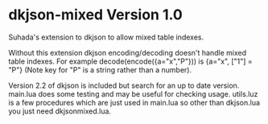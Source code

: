 dkjson-mixed Version 1.0
=========================================================
Suhada's extension to dkjson to allow mixed table indexes.

Without this extension dkjson encoding/decoding doesn't handle mixed table indexes.
For example decode(encode({a="x","P"})) is {a="x", ["1"] = "P"} (Note key for "P" is a string rather than a number).

Version 2.2 of dkjson is included  but search for an up to date version.
main.lua does some testing and may be useful for checking usage.
utils.luz is a few procedures which are just used in main.lua so other than dkjson.lua you just need dkjsonmixed.lua.
